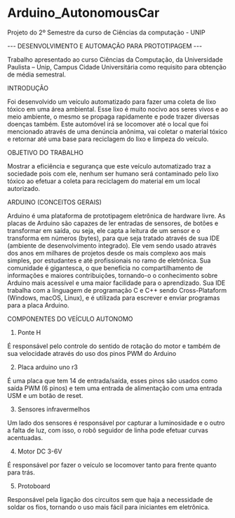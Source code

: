 # Arduino_AutonomousCar
Projeto do 2º Semestre da curso de Ciências da computação - UNIP

--- DESENVOLVIMENTO E AUTOMAÇÃO PARA PROTOTIPAGEM ---

Trabalho apresentado ao curso Ciências da Computação, da Universidade Paulista – Unip, Campus Cidade Universitária como requisito para obtenção de média semestral.

INTRODUÇÃO

Foi desenvolvido um veículo automatizado para fazer uma coleta de lixo tóxico em uma área ambiental. Esse lixo é muito nocivo aos seres vivos e ao meio ambiente, o mesmo se propaga rapidamente e pode trazer diversas doenças também.
Este automóvel irá se locomover até o local que foi mencionado através de uma denúncia anônima, vai coletar o material tóxico e retornar até uma base para reciclagem do lixo e limpeza do veículo.

OBJETIVO DO TRABALHO

Mostrar a eficiência e segurança que este veículo automatizado traz a sociedade pois com ele, nenhum ser humano será contaminado pelo lixo tóxico ao efetuar a coleta para reciclagem do material em um local autorizado.

ARDUINO (CONCEITOS GERAIS)

Arduino é uma plataforma de prototipagem eletrônica de hardware livre. As placas de Arduino são capazes de ler entradas de sensores, de botões e transformar em saída, ou seja, ele capta a leitura de um sensor e o transforma em números (bytes), para que seja tratado através de sua IDE (ambiente de desenvolvimento integrado).
Ele vem sendo usado através dos anos em milhares de projetos desde os mais complexo aos mais simples, por estudantes e até profissionais no ramo de eletrônica. Sua comunidade é gigantesca, o que beneficia no compartilhamento de informações e maiores contribuições, tornando-o o conhecimento sobre Arduino mais acessível e uma maior facilidade para o aprendizado.
Sua IDE trabalha com a linguagem de programação C e C++ sendo Cross-Plataform (Windows, macOS, Linux), e é utilizada para escrever e enviar programas para a placa Arduino.


COMPONENTES DO VEÍCULO AUTONOMO

1. Ponte H

É responsável pelo controle do sentido de rotação do motor e também de sua velocidade através do uso dos pinos PWM do Arduino

2. Placa arduino uno r3

É uma placa que tem 14 de entrada/saída, esses pinos são usados como saída PWM (6 pinos) e tem uma entrada de alimentação com uma entrada USM e um botão de reset.

3.	Sensores infravermelhos

Um lado dos sensores é responsável por capturar a luminosidade e o outro a falta de luz, com isso, o robô seguidor de linha pode efetuar curvas acentuadas.

4.	Motor DC 3-6V

É responsável por fazer o veículo se locomover tanto para frente quanto para trás.

5.	Protoboard

Responsável pela ligação dos circuitos sem que haja a necessidade de soldar os fios, tornando o uso mais fácil para iniciantes em eletrônica.

